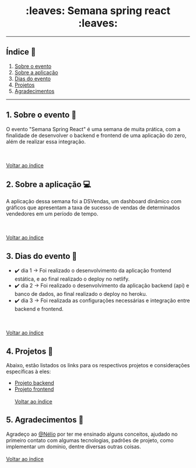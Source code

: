 <h1 align="center">:leaves: Semana spring react :leaves:</h1>

***

## <a name="indice">Índice :bookmark:</a>
  1. [Sobre o evento](#sobre)
  2. [Sobre a aplicação](#aplicacao)
  3. [Dias do evento](#dias-evento)
  4. [Projetos](#projetos)
  5. [Agradecimentos](#agradecimentos)
  
***

## <a name="sobre">1. Sobre o evento :leaves:</a>
  O evento "Semana Spring React" é uma semana de muita prática, com a finalidade
  de desenvolver o backend e frontend de uma aplicação do zero, além de realizar
  essa integração.
  
  <br/><br/>[Voltar ao índice](#indice)
  
## <a name="aplicacao">2. Sobre a aplicação :computer:</a>
  A aplicação dessa semana foi a DSVendas, um dashboard dinâmico com gráficos que 
  apresentam a taxa de sucesso de vendas de determinados vendedores em um período
  de tempo.
  
  <br/><br/>[Voltar ao índice](#indice)
  
## <a name="dias-evento">3. Dias do evento :bookmark_tabs:</a>
  - :heavy_check_mark: dia 1 -> Foi realizado o desenvolvimento da aplicação frontend estática, e ao final 
     realizado o deploy no netlify.
  - :heavy_check_mark: dia 2 -> Foi realizado o desenvolvimento da aplicação backend (api) e banco de dados, ao final
		 realizado o deploy no heroku.
  - :heavy_check_mark: dia 3 -> Foi realizada as configurações necessárias e integração entre backend e frontend.

  <br/><br/>[Voltar ao índice](#indice)
  
## <a name="projetos">4. Projetos :link:</a>
  Abaixo, estão listados os links para os respectivos projetos e considerações específicas à eles:
  - [Projeto backend](https://github.com/MichaelToningerPolidoro/projeto-sds4/tree/main/backend)
  - [Projeto frontend](https://github.com/MichaelToningerPolidoro/projeto-sds4/tree/main/frontend)
  <br/><br/>[Voltar ao índice](#indice)
  
## <a name="agradecimentos">5. Agradecimentos :pray:</a>
  Agradeço ao [@Nélio](https://github.com/acenelio/) por ter me ensinado alguns conceitos, ajudado no primeiro contato
	com algumas tecnologias, padrões de projeto, como implementar um domínio, dentre
	diversas outras coisas.
  <br/><br/>[Voltar ao índice](#indice)
